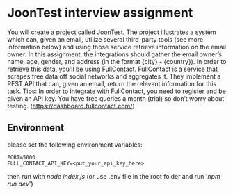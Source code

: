 # JoonTest interview assignment
You will create a project called JoonTest. The project illustrates a system which can, given an email, utilize several third-party tools (see more information below) and using those service retrieve information on the email owner. In this assignment, the integrations should gather the email owner’s name, age, gender, and address (in the format {city} - {country}). In order to retrieve this data, you’ll be using FullContact. FullContact is a service that scrapes free data off social networks and aggregates it. They implement a REST API that can, given an email, return the relevant information for this task. Tips: In order to integrate with FullContact, you need to register and be given an API key. You have free queries a month (trial) so don’t worry about testing. (https://dashboard.fullcontact.com/)

## Environment
please set the following environment variables:

    PORT=5000
    FULL_CONTACT_API_KEY=<put_your_api_key_here>

  then run with *node index.js*
  (or use .env file in the root folder and run '*npm run dev*')
  
